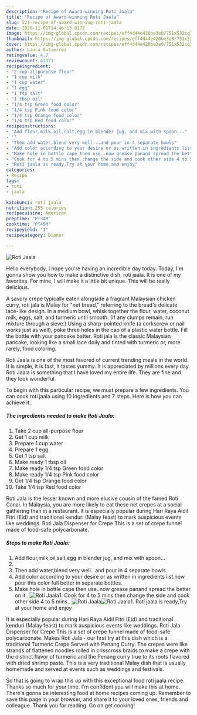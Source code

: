```yaml
---
description: "Recipe of Award-winning Roti Jaala"
title: "Recipe of Award-winning Roti Jaala"
slug: 521-recipe-of-award-winning-roti-jaala
date: 2020-11-01T14:46:13.817Z
image: https://img-global.cpcdn.com/recipes/eff4d44e420be3e0/751x532cq70/roti-jaala-recipe-main-photo.jpg
thumbnail: https://img-global.cpcdn.com/recipes/eff4d44e420be3e0/751x532cq70/roti-jaala-recipe-main-photo.jpg
cover: https://img-global.cpcdn.com/recipes/eff4d44e420be3e0/751x532cq70/roti-jaala-recipe-main-photo.jpg
author: Laura Gutierrez
ratingvalue: 4.7
reviewcount: 43371
recipeingredient:
- "2 cup allpurpose flour"
- "1 cup milk"
- "1 cup water"
- "1 egg"
- "1 tsp salt"
- "1 tbsp oil"
- "1/4 tsp Green food color"
- "1/4 tsp Pink food color"
- "1/4 tsp Orange food color"
- "1/4 tsp Red food color"
recipeinstructions:
- "Add flour,milk,oil,salt,egg in blender jug, and mix with spoon..."
- ""
- "Then add water,blend very well...and pour in 4 separate bowls"
- "Add color according to your desire or as written in ingredients list.now pour this color full better in separate bottles."
- "Make hole in bottle cape then use..now grease panand spread the better on it.."
- "Cook for 4 to 5 mins then change the side and cook other side 4 to 5 mins.."
- "Roti jaala is ready,Try at your home and enjoy"
categories:
- Recipe
tags:
- roti
- jaala

katakunci: roti jaala 
nutrition: 255 calories
recipecuisine: American
preptime: "PT34M"
cooktime: "PT45M"
recipeyield: "1"
recipecategory: Dinner

---
```



![Roti Jaala](https://img-global.cpcdn.com/recipes/eff4d44e420be3e0/751x532cq70/roti-jaala-recipe-main-photo.jpg)

Hello everybody, I hope you're having an incredible day today. Today, I'm gonna show you how to make a distinctive dish, roti jaala. It is one of my favorites. For mine, I will make it a little bit unique. This will be really delicious.

A savory crepe typically eaten alongside a fragrant Malaysian chicken curry, roti jala is Malay for &#34;net bread,&#34; referring to the bread&#39;s delicate lace-like design. In a medium bowl, whisk together the flour, water, coconut milk, eggs, salt, and turmeric until smooth. (If any clumps remain, run mixture through a sieve.) Using a sharp-pointed knife (a corkscrew or nail works just as well), poke three holes in the cap of a plastic water bottle. Fill the bottle with your pancake batter. Roti jala is the classic Malaysian pancake, looking like a small lace doily and tinted with turmeric or, more rarely, food coloring.

Roti Jaala is one of the most favored of current trending meals in the world. It is simple, it is fast, it tastes yummy. It is appreciated by millions every day. Roti Jaala is something that I have loved my entire life. They are fine and they look wonderful.


To begin with this particular recipe, we must prepare a few ingredients. You can cook roti jaala using 10 ingredients and 7 steps. Here is how you can achieve it.

<!--inarticleads1-->

##### The ingredients needed to make Roti Jaala:

1. Take 2 cup all-purpose flour
1. Get 1 cup milk
1. Prepare 1 cup water
1. Prepare 1 egg
1. Get 1 tsp salt
1. Make ready 1 tbsp oil
1. Make ready 1/4 tsp Green food color
1. Make ready 1/4 tsp Pink food color
1. Get 1/4 tsp Orange food color
1. Take 1/4 tsp Red food color


Roti Jala is the lesser known and more elusive cousin of the famed Roti Canai. In Malaysia, you are more likely to eat these net crepes at a social gathering than in a restaurant. It is especially popular during Hari Raya Aidil Fitri (Eid) and traditional kenduri (Malay feast) to mark auspicious events like weddings. Roti Jala Dispenser for Crepe This is a set of crepe funnel made of food-safe polycarbonate. 

<!--inarticleads2-->

##### Steps to make Roti Jaala:

1. Add flour,milk,oil,salt,egg in blender jug, and mix with spoon...
1. 
1. Then add water,blend very well...and pour in 4 separate bowls
1. Add color according to your desire or as written in ingredients list.now pour this color full better in separate bottles.
1. Make hole in bottle cape then use..now grease panand spread the better on it..
<img src="//assets-global.cpcdn.com/assets/icons/button_play-2c75c40dde080a61004c1f40b05d8f140eaff45d7e9e6481dc71c63d2e7c4909.png" alt="Roti Jaala">1. Cook for 4 to 5 mins then change the side and cook other side 4 to 5 mins..
<img src="//assets-global.cpcdn.com/assets/icons/button_play-2c75c40dde080a61004c1f40b05d8f140eaff45d7e9e6481dc71c63d2e7c4909.png" alt="Roti Jaala"><img src="//assets-global.cpcdn.com/assets/icons/button_play-2c75c40dde080a61004c1f40b05d8f140eaff45d7e9e6481dc71c63d2e7c4909.png" alt="Roti Jaala">1. Roti jaala is ready,Try at your home and enjoy


It is especially popular during Hari Raya Aidil Fitri (Eid) and traditional kenduri (Malay feast) to mark auspicious events like weddings. Roti Jala Dispenser for Crepe This is a set of crepe funnel made of food-safe polycarbonate. Makes Roti Jala - our first try at this dish which is a traditional Turmeric Crepe Served with Penang Curry. The crepes were like strands of flattened noodles rolled in crisscross braids to make a crepe with the distinct flavor of turmeric and the Penang curry true to its roots flavored with dried shrimp paste. This is a very traditional Malay dish that is usually homemade and served at events such as weddings and festivals. 

So that is going to wrap this up with this exceptional food roti jaala recipe. Thanks so much for your time. I'm confident you will make this at home. There's gonna be interesting food at home recipes coming up. Remember to save this page in your browser, and share it to your loved ones, friends and colleague. Thank you for reading. Go on get cooking!
